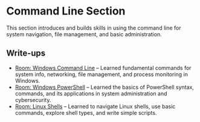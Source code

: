 # Command Line Section

This section introduces and builds skills in using the command line for system navigation, file management, and basic administration.

## Write-ups
- [Room: Windows Command Line](W_Command_Line.md) – Learned fundamental commands for system info, networking, file management, and process monitoring in Windows.
- [Room: Windows PowerShell](W_PowerShell.md) – Learned the basics of PowerShell syntax, commands, and its applications in system administration and cybersecurity.
- [Room: Linux Shells](Linux_Shells.md) – Learned to navigate Linux shells, use basic commands, explore shell types, and write simple scripts.
